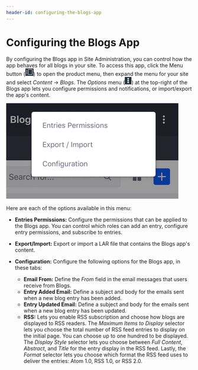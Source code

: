 ```yaml
---
header-id: configuring-the-blogs-app
---
```


# Configuring the Blogs App

By configuring the Blogs app in Site Administration, you can control how the app 
behaves for all blogs in your site. To access this app, click the Menu button 
(![Menu](../../../../images/icon-menu.png)) to open the product menu, then 
expand the menu for your site and select *Content* &rarr; *Blogs*. The *Options* 
menu 
(![Options](../../../../images/icon-options.png)) at the top-right of the Blogs 
app lets you configure permissions and notifications, or import/export the app's 
content. 

![Figure 1: You can configure the options for your site's Blogs app.](../../../../images/blog-instance-options.png)

Here are each of the options available in this menu: 

-   **Entries Permissions:** Configure the permissions that can be applied to 
    the Blogs app. You can control which roles can add an entry, configure entry 
    permissions, and subscribe to entries. 

-   **Export/Import:** Export or import a LAR file that contains the Blogs app's 
    content. 

-   **Configuration:** Configure the following options for the Blogs app, in 
    these tabs: 

    -   **Email From:** Define the *From* field in the email messages that users
        receive from Blogs.
    -   **Entry Added Email:** Define a subject and body for the emails sent 
        when a new blog entry has been added.
    -   **Entry Updated Email:** Define a subject and body for the emails sent 
        when a new blog entry has been updated.
    -   **RSS:** Lets you enable RSS subscription and choose how blogs are 
        displayed to RSS readers. The *Maximum Items to Display* selector lets 
        you choose the total number of RSS feed entries to display on the 
        initial page. You can choose up to one hundred to be displayed. The 
        *Display Style* selector lets you choose between *Full Content*, 
        *Abstract*, and *Title* for the entry display in the RSS feed. Lastly, 
        the *Format* selector lets you choose which format the RSS feed uses to 
        deliver the entries: Atom 1.0, RSS 1.0, or RSS 2.0. 
